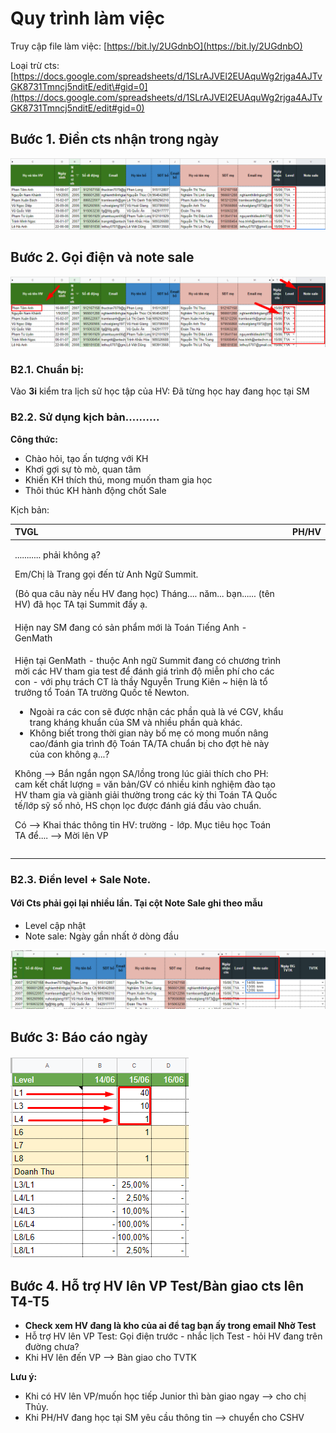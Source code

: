 # Quy trình làm việc

Truy cập file làm việc: [https://bit.ly/2UGdnbO](https://bit.ly/2UGdnbO)

Loại trừ cts: [https://docs.google.com/spreadsheets/d/1SLrAJVEl2EUAquWg2rjga4AJTvGK8731Tmncj5nditE/edit\#gid=0](https://docs.google.com/spreadsheets/d/1SLrAJVEl2EUAquWg2rjga4AJTvGK8731Tmncj5nditE/edit#gid=0)

## **Bước 1.** Điền cts nhận trong ngày

![B&#x1B0;&#x1A1;&#x301;c 1](../.gitbook/assets/b1.png)

## **Bước 2.** Gọi điện và note sale

![B&#x1B0;&#x1A1;&#x301;c 2](../.gitbook/assets/b2%20%281%29.png)

### **B2.1. Chuẩn bị:**

Vào **3i** kiểm tra lịch sử học tập của HV: Đã từng học hay đang học tại SM

### **B2.2. Sử dụng kịch bản..........**

**Công thức:**

* Chào hỏi, tạo ấn tượng với KH
* Khơi gợi sự tò mò, quan tâm
* Khiến KH thích thú, mong muốn tham gia học
* Thôi thúc KH hành động chốt Sale

Kịch bản:

<table>
  <thead>
    <tr>
      <th style="text-align:left">TVGL</th>
      <th style="text-align:left">PH/HV</th>
    </tr>
  </thead>
  <tbody>
    <tr>
      <td style="text-align:left">
        <p>........... pha&#x309;i kh&#xF4;ng a&#x323;?</p>
        <p>Em/Chi&#x323; la&#x300; Trang go&#x323;i &#x111;&#xEA;&#x301;n t&#x1B0;&#x300;
          Anh Ng&#x1B0;&#x303; Summit.</p>
        <p>(Bo&#x309; qua c&#xE2;u na&#x300;y n&#xEA;&#x301;u HV &#x111;ang ho&#x323;c)
          Tha&#x301;ng.... n&#x103;m... ba&#x323;n...... (t&#xEA;n HV) &#x111;a&#x303;
          ho&#x323;c TA ta&#x323;i Summit &#x111;&#xE2;&#x301;y a&#x323;.</p>
      </td>
      <td style="text-align:left"></td>
    </tr>
    <tr>
      <td style="text-align:left">Hi&#xEA;&#x323;n nay SM &#x111;ang co&#x301; sa&#x309;n ph&#xE2;&#x309;m
        m&#x1A1;&#x301;i la&#x300; Toa&#x301;n Ti&#xEA;&#x301;ng Anh - GenMath</td>
      <td
      style="text-align:left"></td>
    </tr>
    <tr>
      <td style="text-align:left">
        <p>Hi&#xEA;&#x323;n ta&#x323;i GenMath - thu&#xF4;&#x323;c Anh ng&#x1B0;&#x303;
          Summit &#x111;ang co&#x301; ch&#x1B0;&#x1A1;ng tri&#x300;nh m&#x1A1;&#x300;i
          ca&#x301;c HV tham gia test &#x111;&#xEA;&#x309; &#x111;a&#x301;nh gia&#x301;
          tri&#x300;nh &#x111;&#xF4;&#x323; mi&#xEA;&#x303;n phi&#x301; cho ca&#x301;c
          con - v&#x1A1;&#x301;i phu&#x323; tra&#x301;ch CT la&#x300; th&#xE2;&#x300;y
          Nguy&#xEA;&#x303;n Trung Ki&#xEA;n ~ hi&#xEA;&#x323;n la&#x300; t&#xF4;&#x309;
          tr&#x1B0;&#x1A1;&#x309;ng t&#xF4;&#x309; Toa&#x301;n TA tr&#x1B0;&#x1A1;&#x300;ng
          Qu&#xF4;&#x301;c t&#xEA;&#x301; Newton.</p>
        <ul>
          <li>Ngoa&#x300;i ra ca&#x301;c con se&#x303; &#x111;&#x1B0;&#x1A1;&#x323;c
            nh&#xE2;&#x323;n ca&#x301;c ph&#xE2;&#x300;n qua&#x300; la&#x300; ve&#x301;
            CGV, kh&#xE2;&#x309;u trang kha&#x301;ng khu&#xE2;&#x309;n cu&#x309;a SM
            va&#x300; nhi&#xEA;&#x300;u ph&#xE2;&#x300;n qua&#x300; kha&#x301;c.</li>
          <li>Kh&#xF4;ng bi&#xEA;&#x301;t trong th&#x1A1;&#x300;i gian na&#x300;y b&#xF4;&#x301;
            me&#x323; co&#x301; mong mu&#xF4;&#x301;n n&#xE2;ng cao/&#x111;a&#x301;nh
            gia tri&#x300;nh &#x111;&#xF4;&#x323; Toa&#x301;n TA/TA chu&#xE2;&#x309;n
            bi&#x323; cho &#x111;&#x1A1;&#x323;t he&#x300; na&#x300;y cu&#x309;a con
            kh&#xF4;ng a&#x323;...?</li>
        </ul>
        <p>Kh&#xF4;ng --&gt; B&#x103;&#x301;n ng&#x103;&#x301;n ngo&#x323;n SA/l&#xF4;&#x300;ng
          trong lu&#x301;c gia&#x309;i thi&#x301;ch cho PH: cam k&#xEA;&#x301;t ch&#xE2;&#x301;t
          l&#x1B0;&#x1A1;&#x323;ng = v&#x103;n ba&#x309;n/GV co&#x301; nhi&#xEA;&#x300;u
          kinh nghi&#xEA;&#x323;m &#x111;a&#x300;o ta&#x323;o HV tham gia va&#x300;
          gia&#x300;nh gia&#x309;i th&#x1B0;&#x1A1;&#x300;ng trong ca&#x301;c ky&#x300;
          thi Toa&#x301;n TA Qu&#xF4;&#x301;c t&#xEA;&#x301;/l&#x1A1;&#x301;p sy&#x303;
          s&#xF4;&#x301; nho&#x309;, HS cho&#x323;n lo&#x323;c &#x111;&#x1B0;&#x1A1;&#x323;c
          &#x111;a&#x301;nh gia&#x301; &#x111;&#xE2;&#x300;u va&#x300;o chu&#xE2;&#x309;n.</p>
        <p>Co&#x301; --&gt; Khai tha&#x301;c th&#xF4;ng tin HV: tr&#x1B0;&#x1A1;&#x300;ng
          - l&#x1A1;&#x301;p. Mu&#x323;c ti&#xEA;u ho&#x323;c Toa&#x301;n TA &#x111;&#xEA;&#x309;....
          --&gt; M&#x1A1;&#x300;i l&#xEA;n VP</p>
      </td>
      <td style="text-align:left"></td>
    </tr>
    <tr>
      <td style="text-align:left"></td>
      <td style="text-align:left"></td>
    </tr>
    <tr>
      <td style="text-align:left"></td>
      <td style="text-align:left"></td>
    </tr>
  </tbody>
</table>



### **B2.3. Điền level + Sale Note.**

#### Với Cts phải gọi lại nhiều lần. Tại cột Note Sale ghi theo mẫu

* Level cập nhật
* Note sale: Ngày gần nhất ở dòng đầu

![](../.gitbook/assets/b22.png)

## **Bước 3:** Báo cáo ngày

![](../.gitbook/assets/b3.png)

## **Bước 4**. Hỗ trợ HV lên VP Test/Bàn giao cts lên T4-T5

* **Check xem HV đang là kho của ai để tag bạn ấy trong email Nhờ Test**
* Hỗ trợ HV lên VP Test: Gọi điện trước - nhắc lịch Test - hỏi HV đang trên đường chưa?
* Khi HV lên đến VP --&gt; Bàn giao cho TVTK

**Lưu ý:** 

* Khi có HV lên VP/muốn học tiếp Junior thì bàn giao ngay --&gt; cho chị Thủy.
* Khi PH/HV đang học tại SM yêu cầu thông tin --&gt; chuyển cho CSHV

